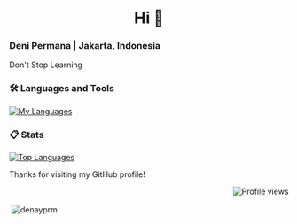 <h1 align="center">Hi 👋</h1>
<h3 align="left">Deni Permana | Jakarta, Indonesia</h3>
<p align="left">Don't Stop Learning</p>

<h3>🛠️ Languages and Tools</h3>
<p align="left">
    <a href="https://github.com/denayprm/">
        <img src="https://skillicons.dev/icons?i=java,python,c,r,vscode,idea,rstudio" alt="My Languages" />
    </a>
</p>

<h3>📋 Stats</h3>
<p align="left">
    <a href="https://github.com/denayprm/">
        <img src="https://github-readme-stats.vercel.app/api/top-langs/?username=denayprm&theme=material-palenight&compact=true&layout=compact" alt="Top Languages" />
    </a>
</p>


<p>Thanks for visiting my GitHub profile!</p>

<p align="right">
    <img src="https://komarev.com/ghpvc/?username=denayprm&label=Profile%20views&color=0e75b6&style=flat" alt="Profile views" />
</p>

<p>
  &nbsp;<img align="center" src="https://github-readme-stats.vercel.app/api?username=denayprm&show_icons=true&locale=en" alt="denayprm" />
</p>

<!--
<p>
  <img align="center" src="https://github-readme-streak-stats.herokuapp.com/?user=denayprm&" alt="denayprm" />
</p>
-->
